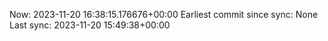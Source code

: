 Now: 2023-11-20 16:38:15.176676+00:00 Earliest commit since sync: None Last sync: 2023-11-20 15:49:38+00:00

